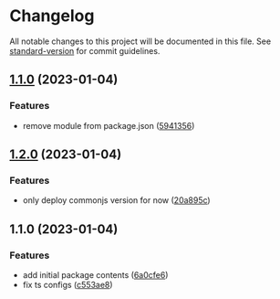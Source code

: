 # Changelog

All notable changes to this project will be documented in this file. See [standard-version](https://github.com/conventional-changelog/standard-version) for commit guidelines.

## [1.1.0](https://github.com/idmontie/nextjs-blog-lib/compare/v1.2.0...v1.1.0) (2023-01-04)


### Features

* remove module from package.json ([5941356](https://github.com/idmontie/nextjs-blog-lib/commit/5941356ee42672dce8e0606faef363bd4c14b650))

## [1.2.0](https://github.com/idmontie/nextjs-blog-lib/compare/v1.1.0...v1.2.0) (2023-01-04)


### Features

* only deploy commonjs version for now ([20a895c](https://github.com/idmontie/nextjs-blog-lib/commit/20a895ce16cb43f29881d519eab37d863e7b51e3))

## 1.1.0 (2023-01-04)


### Features

* add initial package contents ([6a0cfe6](https://github.com/idmontie/nextjs-blog-lib/commit/6a0cfe6f88041a6adaf20e520b17e47191b2fa2c))
* fix ts configs ([c553ae8](https://github.com/idmontie/nextjs-blog-lib/commit/c553ae8dd3489e6a2fcd62f008bfaba9e2922f47))
